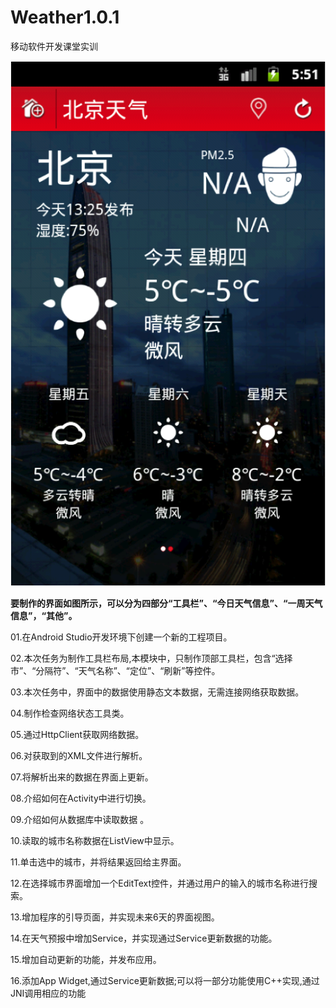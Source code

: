 ﻿# Weather1.0.1
移动软件开发课堂实训

![Aaron Swartz](https://github.com/ElonBrown/Weather1.0.1/blob/master/01.png)

**要制作的界面如图所示，可以分为四部分“工具栏”、“今日天气信息”、“一周天气信息”，“其他”。**

01.在Android Studio开发环境下创建一个新的工程项目。

02.本次任务为制作工具栏布局,本模块中，只制作顶部工具栏，包含“选择市”、“分隔符”、“天气名称”、“定位”、“刷新”等控件。

03.本次任务中，界面中的数据使用静态文本数据，无需连接网络获取数据。

04.制作检查网络状态工具类。

05.通过HttpClient获取网络数据。

06.对获取到的XML文件进行解析。

07.将解析出来的数据在界面上更新。

08.介绍如何在Activity中进行切换。

09.介绍如何从数据库中读取数据 。

10.读取的城市名称数据在ListView中显示。

11.单击选中的城市，并将结果返回给主界面。

12.在选择城市界面增加一个EditText控件，并通过用户的输入的城市名称进行搜索。

13.增加程序的引导页面，并实现未来6天的界面视图。

14.在天气预报中增加Service，并实现通过Service更新数据的功能。

15.增加自动更新的功能，并发布应用。 

16.添加App Widget,通过Service更新数据;可以将一部分功能使用C++实现,通过JNI调用相应的功能 
